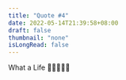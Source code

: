 ```yaml
---
title: "Quote #4"
date: 2022-05-14T21:39:58+08:00
draft: false
thumbnail: "none"
isLongRead: false
---
```

What a Life 🤣🤣🤣🤣🤣
